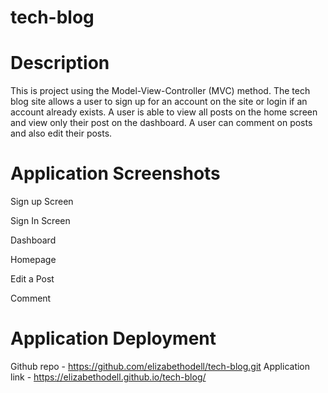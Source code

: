 # tech-blog

# Description
This is project using the Model-View-Controller (MVC) method. The tech blog site allows a user to sign up for an account on the site or login if an account already exists. A user is able to view all posts on the home screen and view only their post on the dashboard. A user can comment on posts and also edit their posts.

# Application Screenshots
Sign up Screen

Sign In Screen

Dashboard

Homepage

Edit a Post

Comment


# Application Deployment
Github repo - https://github.com/elizabethodell/tech-blog.git
Application link - https://elizabethodell.github.io/tech-blog/

